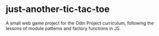 # just-another-tic-tac-toe
A small web game project for the Odin Project curriculum, following the lessons of module patterns and factory functions in JS.
